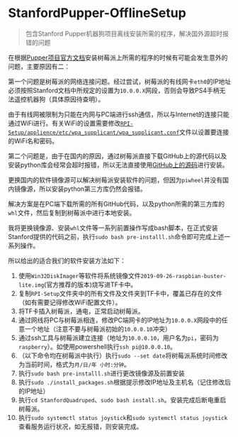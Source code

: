 # StanfordPupper-OfflineSetup
> 包含Stanford Pupper机器狗项目离线安装所需的程序，解决国外源超时报错的问题

在根据[Pupper项目官方文档](https://pupper.readthedocs.io/en/latest/guide/software_installation.html)安装树莓派上所需的程序的时候有可能会发生意外的问题，主要原因有二：

第一个问题是树莓派的网络连接问题。经过尝试，树莓派的有线网卡`eth0`的IP地址必须按照Stanford文档中所规定的设置为`10.0.0.X`网段，否则会导致PS4手柄无法遥控机器狗（具体原因待查明）。

由于有线网被限制为只能在内网与PC端进行ssh通信，所以与Internet的连接只能通过WiFi进行。有关WiFi的设置需要修改[`RPI-Setup/applience/etc/wpa_supplicant/wpa_supplicant.conf`](https://github.com/littlePING-221/StanfordPupper-OfflineSetup/blob/master/RPI-Setup/appliance/etc/wpa_supplicant/wpa_supplicant.conf)文件以设置要连接的WiFi名和密码。

第二个问题是，由于在国内的原因，通过树莓派直接下载GitHub上的源代码以及安装python库会经常会超时报错，所以无法直接使用[GitHub上的源码](https://github.com/stanfordroboticsclub/StanfordQuadruped)进行安装。

更换国内的软件镜像源可以解决树莓派安装软件的问题，但因为`piwheel`并没有国内镜像源，所以安装python第三方库仍然会报错。

解决方案是在PC端下载所需的所有GitHub代码，以及python所需的第三方库的`whl`文件，然后复制到树莓派中进行本地安装。

我将更换镜像源、安装`whl`文件等一系列前置操作写成bash脚本，在正式安装Stanford提供的代码之前，执行`sudo bash pre-installl.sh`命令即可完成上述一系列操作。

所以给出的适合我们的软件安装方法如下：
1. 使用`Win32DiskImager`等软件将系统镜像文件`2019-09-26-raspbian-buster-lite.img`(官方推荐的版本)烧写进TF卡中。
2. 复制`RPI-Setup`文件夹中的所有文件及文件夹到TF卡中，覆盖已存在的文件（如有需要记得修改WiFi配置文件）。
3. 将TF卡插入树莓派，通电，正常启动树莓派。
4. 通过网线将PC与树莓派相连，修改PC端网卡的IP地址为`10.0.0.X`网段中的任意一个地址（注意不要与树莓派初始的`10.0.0.10`冲突）
5. 通过ssh工具与树莓派建立连接（地址为`10.0.0.10`，用户名为`pi`，密码为`raspberry`）。如使用powershell执行`ssh pi@10.0.0.10`。
6. （以下命令均在树莓派中执行）执行`sudo --set date`将树莓派系统时间修改为当前时间，格式为`月/日/年 小时:分钟`。
7. 执行`sudo bash pre-installl.sh`进行更改镜像源及前置安装
8. 执行`sudo ./install_packages.sh`根据提示修改IP地址及主机名（记住修改后的IP地址）
9. 执行`cd StanfordQuadruped`、`sudo bash install.sh`。安装完成后断电重启树莓派。
10. 执行`sudo systemctl status joystick`和`sudo systemctl status joystick`查看服务运行状况，如无报错，则安装完成。 

